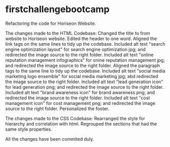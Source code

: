# firstchallengebootcamp
Refactoring the code for Horiseon Website.

The changes made to the HTML Codebase:
Changed the title to from website to Horiseon website.
Edited the header to one word.
Aligned the link tags on the same lines to tidy up the codebase.
Included alt text "search engine optimization layout" for search engine optimization jpg; and redirected the image source to the right folder.
Included alt text "online reputation management infographics" for onine reputation management jpg; and redirected the image source to the right folder.
Aligned the paragraph tags to the same line to tidy up the codebase.
Included alt text "social media marketing logo ensemble" for social media marketing jpg; abd redirected the image source to the right folder.
Included alt text "lead generation icon" for lead generation png; and redirected the image source to the right folder.
Included alt text "brand awareness icon" for brand awareness png; and redirected the image source to the right folder.
Included alt text "cost management icon" for cost management png; and redirected the image source to the right folder.
Personalized the footer.

The changes made to the CSS Codebase:
Rearranged the style for hierarchy and correlation with html.
Regrouped the sections that had the same style properties.

All the changes have been commited duly.
